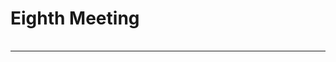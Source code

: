 <HTML>
<BODY>
 <TABLE>
    <TR>
	<H1>Eighth Meeting
	</H1>    
    </TR>
  </TABLE>
<hr>

<!---

<b>Organisers:</b> Giuseppe Ancona (Strasbourg), Amador Martin-Pizarro and Annette Huber (Freiburg), Philipp Habegger (Basel)<br>
<b>Date:</b> March 28, 2025<br>
<b>Venue:</b> University of Basel
<p>
<hr>
<h1> Program </h1>

<li> 10:15-11:00 Coffee reception <p></p>
<li><b> 11:00-11:55 
<li>Lunch <p>
<li><b> 14:00-14:55 
<li>Coffee break<p>
<li><b> 15:30-16:25 


--->
